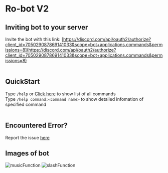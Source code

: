 # Ro-bot V2
## Inviting bot to your server
Invite the bot with this link: [https://discord.com/api/oauth2/authorize?client_id=705029087869141033&scope=bot+applications.commands&permissions=8](https://discord.com/api/oauth2/authorize?client_id=705029087869141033&scope=bot+applications.commands&permissions=8)<br><br>

## QuickStart
Type `/help` or [Click here](/commands/allcommands/index) to show list of all commands<br>
Type `/help command:<command name>` to show detailed infomation of specified command<br><br>

## Encountered Error?
Report the issue [here](https://github.com/Flamebullet/Ro-Bot-V2-Webpage/issues)<br>

## Images of bot
![musicFunction](https://user-images.githubusercontent.com/61338326/143795646-2470dd22-fc00-4cf9-9d30-31f02bd572e7.png)
![slashFunction](https://user-images.githubusercontent.com/61338326/143795904-be0cc3bd-4785-41e5-8b03-c85e6f60fd2e.png)